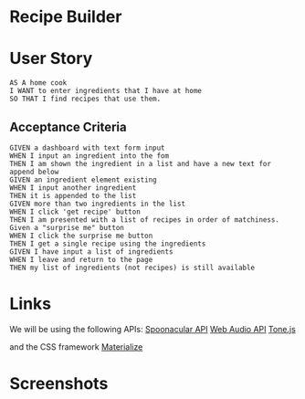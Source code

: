 # Recipe Builder

# User Story
```
AS A home cook
I WANT to enter ingredients that I have at home
SO THAT I find recipes that use them.

```

## Acceptance Criteria

```
GIVEN a dashboard with text form input
WHEN I input an ingredient into the fom
THEN I am shown the ingredient in a list and have a new text for append below
GIVEN an ingredient element existing
WHEN I input another ingredient
THEN it is appended to the list
GIVEN more than two ingredients in the list
WHEN I click 'get recipe' button
THEN I am presented with a list of recipes in order of matchiness.
Given a "surprise me" button
WHEN I click the surprise me button
THEN I get a single recipe using the ingredients
GIVEN I have input a list of ingredients
WHEN I leave and return to the page
THEN my list of ingredients (not recipes) is still available
```


# Links

We will be using the following APIs:
[Spoonacular API](https://spoonacular.com/)
[Web Audio API](https://developer.mozilla.org/en-US/docs/Web/API/Web_Audio_API)
[Tone.js](https://tonejs.github.io/)

and the CSS framework [Materialize](materializecss.com)

# Screenshots
